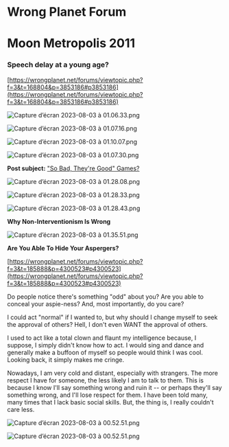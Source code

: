 # Wrong Planet Forum

# Moon Metropolis 2011

### ****Speech delay at a young age?****

[https://wrongplanet.net/forums/viewtopic.php?f=3&t=168804&p=3853186#p3853186](https://wrongplanet.net/forums/viewtopic.php?f=3&t=168804&p=3853186#p3853186)

![Capture d’écran 2023-08-03 à 01.06.33.png](Wrong%20Planet%20Forum%2053d8f7a97a9f41aaa6f9b6ef17bc176d/Capture_decran_2023-08-03_a_01.06.33.png)

![Capture d’écran 2023-08-03 à 01.07.16.png](Wrong%20Planet%20Forum%2053d8f7a97a9f41aaa6f9b6ef17bc176d/Capture_decran_2023-08-03_a_01.07.16.png)

![Capture d’écran 2023-08-03 à 01.10.07.png](Wrong%20Planet%20Forum%2053d8f7a97a9f41aaa6f9b6ef17bc176d/Capture_decran_2023-08-03_a_01.10.07.png)

![Capture d’écran 2023-08-03 à 01.07.30.png](Wrong%20Planet%20Forum%2053d8f7a97a9f41aaa6f9b6ef17bc176d/Capture_decran_2023-08-03_a_01.07.30.png)

**Post subject:** ["So Bad, They're Good" Games?](https://wrongplanet.net/forums/viewtopic.php?f=2&t=168820&p=3853437#p3853437)

![Capture d’écran 2023-08-03 à 01.28.08.png](Wrong%20Planet%20Forum%2053d8f7a97a9f41aaa6f9b6ef17bc176d/Capture_decran_2023-08-03_a_01.28.08.png)

![Capture d’écran 2023-08-03 à 01.28.33.png](Wrong%20Planet%20Forum%2053d8f7a97a9f41aaa6f9b6ef17bc176d/Capture_decran_2023-08-03_a_01.28.33.png)

![Capture d’écran 2023-08-03 à 01.28.43.png](Wrong%20Planet%20Forum%2053d8f7a97a9f41aaa6f9b6ef17bc176d/Capture_decran_2023-08-03_a_01.28.43.png)

****Why Non-Interventionism Is Wrong****

![Capture d’écran 2023-08-03 à 01.35.51.png](Wrong%20Planet%20Forum%2053d8f7a97a9f41aaa6f9b6ef17bc176d/Capture_decran_2023-08-03_a_01.35.51.png)

****Are You Able To Hide Your Aspergers?****

[https://wrongplanet.net/forums/viewtopic.php?f=3&t=185888&p=4300523#p4300523](https://wrongplanet.net/forums/viewtopic.php?f=3&t=185888&p=4300523#p4300523)

Do people notice there's something "odd" about you? Are you able to conceal your aspie-ness? And, most importantly, do you care?

I could act "normal" if I wanted to, but why should I change myself to seek the approval of others? Hell, I don't even WANT the approval of others.

I used to act like a total clown and flaunt my intelligence because, I suppose, I simply didn't know how to act. I would sing and dance and generally make a buffoon of myself so people would think I was cool. Looking back, it simply makes me cringe.

Nowadays, I am very cold and distant, especially with strangers. The more respect I have for someone, the less likely I am to talk to them. This is because I know I'll say something wrong and ruin it -- or perhaps they'll say something wrong, and I'll lose respect for them. I have been told many, many times that I lack basic social skills. But, the thing is, I really couldn't care less.

![Capture d’écran 2023-08-03 à 00.52.51.png](Wrong%20Planet%20Forum%2053d8f7a97a9f41aaa6f9b6ef17bc176d/Capture_decran_2023-08-03_a_00.52.51.png)

![Capture d’écran 2023-08-03 à 00.52.51.png](Wrong%20Planet%20Forum%2053d8f7a97a9f41aaa6f9b6ef17bc176d/Capture_decran_2023-08-03_a_00.52.51%201.png)